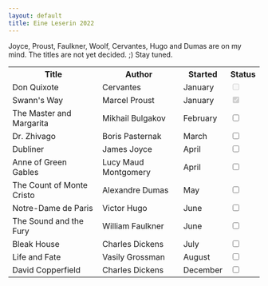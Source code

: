 ```yaml
---
layout: default
title: Eine Leserin 2022
---
```


Joyce, Proust, Faulkner, Woolf, Cervantes, Hugo and Dumas are on my mind.
The titles are not yet decided. ;)
Stay tuned.

<table id="myTable">
  <tr class="header">
    <th style="width:40%;">Title</th>
    <th style="width:35%;">Author</th>
    <th style="width:15%;">Started</th>
    <th style="width:10%;">Status</th>
  </tr>
  <tr>
    <td>Don Quixote</td>
    <td>Cervantes</td>
    <td>January</td>
    <td><input type="checkbox" disabled="true"/></td>
  </tr>
  <tr>
    <td>Swann's Way</td>
    <td>Marcel Proust</td>
    <td>January</td>
    <td><input type="checkbox" disabled="true" checked="true"/></td>
  </tr>
  <tr>
    <td>The Master and Margarita</td>
    <td>Mikhail Bulgakov</td>
    <td>February</td>
    <td><input type="checkbox"/></td>
  </tr>
  <tr>
    <td>Dr. Zhivago</td>
    <td>Boris Pasternak</td>
    <td>March</td>
    <td><input type="checkbox"/></td>
  </tr>
  <tr>
    <td>Dubliner</td>
    <td>James Joyce</td>
    <td>April</td>
    <td><input type="checkbox"/></td>
  </tr>
  <tr>
    <td>Anne of Green Gables</td>
    <td>Lucy Maud Montgomery</td>
    <td>April</td>
    <td><input type="checkbox"/></td>
  </tr>
  <tr>
    <td>The Count of Monte Cristo</td>
    <td>Alexandre Dumas</td>
    <td>May</td>
    <td><input type="checkbox"/></td>
  </tr>
  <tr>
    <td>Notre-Dame de Paris</td>
    <td>Victor Hugo</td>
    <td>June</td>
    <td><input type="checkbox"/></td>
  </tr>
  <tr>
    <td>The Sound and the Fury</td>
    <td>William Faulkner</td>
    <td>June</td>
    <td><input type="checkbox"/></td>
  </tr>
  <tr>
    <td>Bleak House</td>
    <td>Charles Dickens</td>
    <td>July</td>
    <td><input type="checkbox"/></td>
  </tr>
  <tr>
    <td>Life and Fate</td>
    <td>Vasily Grossman</td>
    <td>August</td>
    <td><input type="checkbox"/></td>
  </tr>
  <tr>
    <td>David Copperfield</td>
    <td>Charles Dickens</td>
    <td>December</td>
    <td><input type="checkbox"/></td>
  </tr>
</table>
